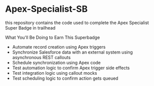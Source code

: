 # Apex-Specialist-SB
this repository contains the code used to complete the Apex Specialist Super Badge in trailhead

What You'll Be Doing to Earn This Superbadge


* Automate record creation using Apex triggers
* Synchronize Salesforce data with an external system using asynchronous REST callouts
* Schedule synchronization using Apex code
* Test automation logic to confirm Apex trigger side effects
* Test integration logic using callout mocks
* Test scheduling logic to confirm action gets queued
